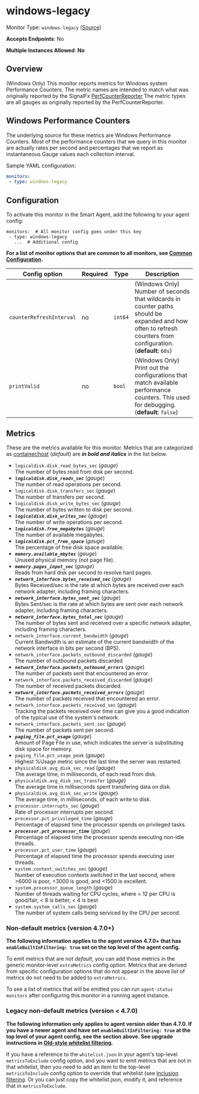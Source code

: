 <!--- GENERATED BY gomplate from scripts/docs/templates/monitor-page.md.tmpl --->

# windows-legacy

Monitor Type: `windows-legacy` ([Source](https://github.com/signalfx/signalfx-agent/tree/master/pkg/monitors/windowslegacy))

**Accepts Endpoints**: No

**Multiple Instances Allowed**: **No**

## Overview

(Windows Only) This monitor reports metrics for Windows system Performance Counters.
The metric names are intended to match what was originally reported by
the SignalFx [PerfCounterReporter](https://github.com/signalfx/PerfCounterReporter)
The metric types are all gauges as originally reported by the PerfCounterReporter.

## Windows Performance Counters
The underlying source for these metrics are Windows Performance Counters.
Most of the performance counters that we query in this monitor are actually
rates per second and percentages that we report as instantaneous Gauge values
each collection interval.

Sample YAML configuration:

```yaml
monitors:
 - type: windows-legacy
```


## Configuration

To activate this monitor in the Smart Agent, add the following to your
agent config:

```
monitors:  # All monitor config goes under this key
 - type: windows-legacy
   ...  # Additional config
```

**For a list of monitor options that are common to all monitors, see [Common
Configuration](../monitor-config.md#common-configuration).**


| Config option | Required | Type | Description |
| --- | --- | --- | --- |
| `counterRefreshInterval` | no | `int64` | (Windows Only) Number of seconds that wildcards in counter paths should be expanded and how often to refresh counters from configuration. (**default:** `60s`) |
| `printValid` | no | `bool` | (Windows Only) Print out the configurations that match available performance counters.  This used for debugging. (**default:** `false`) |


## Metrics

These are the metrics available for this monitor.
Metrics that are categorized as
[container/host](https://docs.signalfx.com/en/latest/admin-guide/usage.html#about-custom-bundled-and-high-resolution-metrics)
(*default*) are ***in bold and italics*** in the list below.


 - `logicaldisk.disk_read_bytes_sec` (*gauge*)<br>    The number of bytes read from disk per second.
 - ***`logicaldisk.disk_reads_sec`*** (*gauge*)<br>    The number of read operations per second.
 - `logicaldisk.disk_transfers_sec` (*gauge*)<br>    The number of transfers per second.
 - `logicaldisk.disk_write_bytes_sec` (*gauge*)<br>    The number of bytes written to disk per second.
 - ***`logicaldisk.disk_writes_sec`*** (*gauge*)<br>    The number of write operations per second.
 - ***`logicaldisk.free_megabytes`*** (*gauge*)<br>    The number of available megabytes.
 - ***`logicaldisk.pct_free_space`*** (*gauge*)<br>    The percentage of free disk space available.
 - ***`memory.available_mbytes`*** (*gauge*)<br>    Unused physical memory (not page file).
 - ***`memory.pages_input_sec`*** (*gauge*)<br>    Reads from hard disk per second to resolve hard pages.
 - ***`network_interface.bytes_received_sec`*** (*gauge*)<br>    Bytes Received/sec is the rate at which bytes are received over each network adapter, including framing characters.
 - ***`network_interface.bytes_sent_sec`*** (*gauge*)<br>    Bytes Sent/sec is the rate at which bytes are sent over each network adapter, including framing characters.
 - ***`network_interface.bytes_total_sec`*** (*gauge*)<br>    The number of bytes sent and received over a specific network adapter, including framing characters.
 - `network_interface.current_bandwidth` (*gauge*)<br>    Current Bandwidth is an estimate of the current bandwidth of the network interface in bits per second (BPS).
 - `network_interface.packets_outbound_discarded` (*gauge*)<br>    The number of outbound packets discarded
 - ***`network_interface.packets_outbound_errors`*** (*gauge*)<br>    The number of packets sent that encountered an error.
 - `network_interface.packets_received_discarded` (*gauge*)<br>    The number of received packets discarded.
 - ***`network_interface.packets_received_errors`*** (*gauge*)<br>    The number of packets received that encountered an error.
 - `network_interface.packets_received_sec` (*gauge*)<br>    Tracking the packets received over time can give you a good indication of the typical use of the system's network.
 - `network_interface.packets_sent_sec` (*gauge*)<br>    The number of packets sent per second.
 - ***`paging_file.pct_usage`*** (*gauge*)<br>    Amount of Page File in use, which indicates the server is substituting disk space for memory.
 - `paging_file.pct_usage_peak` (*gauge*)<br>    Highest %Usage metric since the last time the server was restarted.
 - `physicaldisk.avg_disk_sec_read` (*gauge*)<br>    The average time, in milliseconds, of each read from disk.
 - `physicaldisk.avg_disk_sec_transfer` (*gauge*)<br>    The average time in milliseconds spent transfering data on disk.
 - `physicaldisk.avg_disk_sec_write` (*gauge*)<br>    The average time, in milliseconds, of each write to disk.
 - `processor.interrupts_sec` (*gauge*)<br>    Rate of processor interrupts per second.
 - `processor.pct_privileged_time` (*gauge*)<br>    Percentage of elapsed time the processor spends on privileged tasks.
 - ***`processor.pct_processor_time`*** (*gauge*)<br>    Percentage of elapsed time the processor spends executing non-idle threads.
 - `processor.pct_user_time` (*gauge*)<br>    Percentage of elapsed time the processor spends executing user threads.
 - `system.context_switches_sec` (*gauge*)<br>    Number of execution contexts switched in the last second, where >6000 is poor, <3000 is good, and <1500 is excellent.
 - `system.processor_queue_length` (*gauge*)<br>    Number of threads waiting for CPU cycles, where < 12 per CPU is good/fair, < 8 is better, < 4 is best
 - `system.system_calls_sec` (*gauge*)<br>    The number of system calls being serviced by the CPU per second.

### Non-default metrics (version 4.7.0+)

**The following information applies to the agent version 4.7.0+ that has
`enableBuiltInFiltering: true` set on the top level of the agent config.**

To emit metrics that are not _default_, you can add those metrics in the
generic monitor-level `extraMetrics` config option.  Metrics that are derived
from specific configuration options that do not appear in the above list of
metrics do not need to be added to `extraMetrics`.

To see a list of metrics that will be emitted you can run `agent-status
monitors` after configuring this monitor in a running agent instance.

### Legacy non-default metrics (version < 4.7.0)

**The following information only applies to agent version older than 4.7.0. If
you have a newer agent and have set `enableBuiltInFiltering: true` at the top
level of your agent config, see the section above. See upgrade instructions in
[Old-style whitelist filtering](../legacy-filtering.md#old-style-whitelist-filtering).**

If you have a reference to the `whitelist.json` in your agent's top-level
`metricsToExclude` config option, and you want to emit metrics that are not in
that whitelist, then you need to add an item to the top-level
`metricsToInclude` config option to override that whitelist (see [Inclusion
filtering](../legacy-filtering.md#inclusion-filtering).  Or you can just
copy the whitelist.json, modify it, and reference that in `metricsToExclude`.



